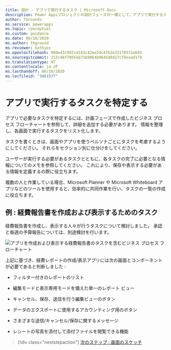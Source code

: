 ```yaml
---
title: 設計 - アプリで実行するタスク | Microsoft Docs
description: Power Appsプロジェクトの設計フェーズの一環として、アプリで実行するタスクを特定する方法を説明します。
author: TGrounds
ms.service: powerapps
ms.topic: conceptual
ms.custom: guidance
ms.date: 06/16/2020
ms.author: thground
ms.reviewer: kathyos
ms.openlocfilehash: 980e43c992c4143c42ee24c4762e33178531e691
ms.sourcegitcommit: 213c46f7055eb71b9064b0645d8d17cf8eaad179
ms.translationtype: HT
ms.contentlocale: ja-JP
ms.lasthandoff: 06/16/2020
ms.locfileid: "3461577"
---
```

# <a name="identifying-the-tasks-to-be-done-in-the-app"></a>アプリで実行するタスクを特定する

アプリで必要なタスクを特定するには、計画フェーズで作成したビジネス プロセス フローチャートを参照して、詳細を追加する必要があります。 情報を整理し、各画面で実行するタスクをリスト化します。

タスクを書くときは、画面やアプリを使うペルソナごとにタスクを考慮するようにしてください。 それらをセクション別に仕分けをしてください。

ユーザーが実行する必要があるタスクとともに、各タスクの完了に必要となる情報についてのメモを参照してください。 これにより、保存や表示する必要がある情報を定義するの際に役立ちます。

複数の人と作業している場合、Microsoft Planner や Microsoft Whiteboard アプリなどのツールを使用すると、効率的に共同作業を行い、タスクの一覧の作成に役立ちます。

## <a name="example-tasks-for-creating-and-viewing-expense-reports"></a>例 : 経費報告書を作成および表示するためのタスク

経費報告書を作成し、表示する人々が行うタスクについて検討しました。 承認と毎週の予算報告については、別途検討を行います。

![アプリを作成および表示する経費報告書のタスクを含むビジネス プロセス フローチャート](media/app-tasks.png "アプリを作成および表示する経費報告書のタスクを含むビジネス プロセス フローチャート")

上記に基づき、経費レポートの作成/表示アプリには次の画面とコンポーネントが必要であると判断しました :

- フィルター付きのレポートのリスト

- 編集モードと表示専用モードを備えた単一のレポート ビュー

- キャンセル、保存、送信を行う編集ビューのボタン

- データのエクスポートに使用するアカウンティング用のボタン

- さまざまな送信/キャンセル/保存に関するメッセージ

- レシートの写真を添付して添付ファイルを閲覧できる機能

> [!div class="nextstepaction"]
> [次のステップ : 画面のスケッチ](sketching.md)
